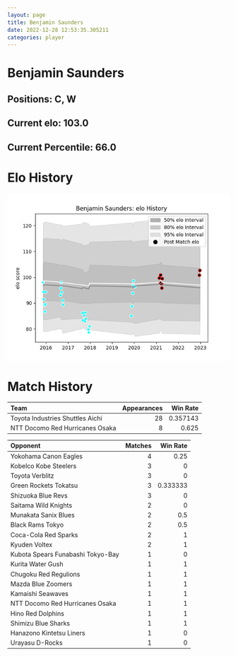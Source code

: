 ```yaml
---  
layout: page  
title: Benjamin Saunders  
date: 2022-12-28 12:53:35.305211  
categories: player  
---
```

# Benjamin Saunders

## Positions: C, W

## Current elo: 103.0

## Current Percentile: 66.0

# Elo History


![elo history](history_BenjaminSaunders.png)
# Match History


| Team                             |   Appearances |   Win Rate |
|:---------------------------------|--------------:|-----------:|
| Toyota Industries Shuttles Aichi |            28 |   0.357143 |
| NTT Docomo Red Hurricanes Osaka  |             8 |   0.625    |

| Opponent                          |   Matches |   Win Rate |
|:----------------------------------|----------:|-----------:|
| Yokohama Canon Eagles             |         4 |   0.25     |
| Kobelco Kobe Steelers             |         3 |   0        |
| Toyota Verblitz                   |         3 |   0        |
| Green Rockets Tokatsu             |         3 |   0.333333 |
| Shizuoka Blue Revs                |         3 |   0        |
| Saitama Wild Knights              |         2 |   0        |
| Munakata Sanix Blues              |         2 |   0.5      |
| Black Rams Tokyo                  |         2 |   0.5      |
| Coca-Cola Red Sparks              |         2 |   1        |
| Kyuden Voltex                     |         2 |   1        |
| Kubota Spears Funabashi Tokyo-Bay |         1 |   0        |
| Kurita Water Gush                 |         1 |   1        |
| Chugoku Red Regulions             |         1 |   1        |
| Mazda Blue Zoomers                |         1 |   1        |
| Kamaishi Seawaves                 |         1 |   1        |
| NTT Docomo Red Hurricanes Osaka   |         1 |   1        |
| Hino Red Dolphins                 |         1 |   1        |
| Shimizu Blue Sharks               |         1 |   1        |
| Hanazono Kintetsu Liners          |         1 |   0        |
| Urayasu D-Rocks                   |         1 |   0        |